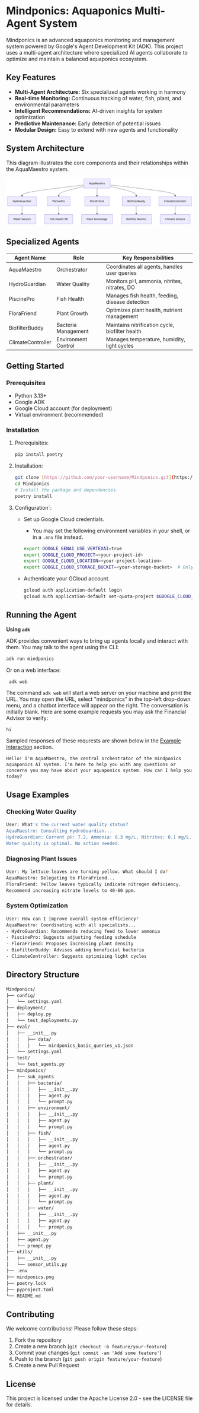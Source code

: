 # Mindponics: Aquaponics Multi-Agent System

Mindponics is an advanced aquaponics monitoring and management system powered by Google's Agent Development Kit (ADK). This project uses a multi-agent architecture where specialized AI agents collaborate to optimize and maintain a balanced aquaponics ecosystem.

## Key Features

- **Multi-Agent Architecture:** Six specialized agents working in harmony
- **Real-time Monitoring:** Continuous tracking of water, fish, plant, and environmental parameters
- **Intelligent Recommendations:** AI-driven insights for system optimization
- **Predictive Maintenance:** Early detection of potential issues
- **Modular Design:** Easy to extend with new agents and functionality

## System Architecture
This diagram illustrates the core components and their relationships within the AquaMaestro system.

![Mindponics System Architecture Diagram](mindponics.png)


## Specialized Agents

| Agent Name     | Role             | Key Responsibilities                                                  |
|----------------|------------------|-----------------------------------------------------------------------|
| AquaMaestro    | Orchestrator     | Coordinates all agents, handles user queries                          |
| HydroGuardian  | Water Quality    | Monitors pH, ammonia, nitrites, nitrates, DO                          |
| PiscinePro     | Fish Health      | Manages fish health, feeding, disease detection                       |
| FloraFriend    | Plant Growth     | Optimizes plant health, nutrient management                           |
| BiofilterBuddy | Bacteria Management | Maintains nitrification cycle, biofilter health                     |
| ClimateController | Environment Control | Manages temperature, humidity, light cycles                     |

## Getting Started

### Prerequisites

* Python 3.13+
* Google ADK
* Google Cloud account (for deployment)
* Virtual environment (recommended)

### Installation

1.  Prerequisites:

    ```bash
    pip install poetry
    ```

2. Installation:

    ```bash
    git clone [https://github.com/your-username/Mindponics.git](https://github.com/your-username/Mindponics.git)
    cd Mindponics
    # Install the package and dependencies.
    poetry install
    ```

3.  Configuration`:

    *   Set up Google Cloud credentials.

        *   You may set the following environment variables in your shell, or in
            a `.env` file instead.

        ```bash
        export GOOGLE_GENAI_USE_VERTEXAI=true
        export GOOGLE_CLOUD_PROJECT=<your-project-id>
        export GOOGLE_CLOUD_LOCATION=<your-project-location>
        export GOOGLE_CLOUD_STORAGE_BUCKET=<your-storage-bucket>  # Only required for deployment on Agent Engine
        ```

    *   Authenticate your GCloud account.

        ```bash
        gcloud auth application-default login
        gcloud auth application-default set-quota-project $GOOGLE_CLOUD_PROJECT
        ```


## Running the Agent

**Using `adk`**

ADK provides convenient ways to bring up agents locally and interact with them.
You may talk to the agent using the CLI:

```bash
adk run mindponics
```

Or on a web interface:

```bash
 adk web
```

The command `adk web` will start a web server on your machine and print the URL.
You may open the URL, select "mindponics" in the top-left drop-down menu, and
a chatbot interface will appear on the right. The conversation is initially
blank. Here are some example requests you may ask the Financial Advisor to verify:

```
hi
```

Sampled responses of these requrests are shown below in the [Example
Interaction](#example-interaction) section.

```
Hello! I'm AquaMaestro, the central orchestrator of the mindponics aquaponics AI system. I'm here to help you with any questions or concerns you may have about your aquaponics system. How can I help you today?

```

## Usage Examples

### Checking Water Quality
```bash
User: What's the current water quality status?
AquaMaestro: Consulting HydroGuardian...
HydroGuardian: Current pH: 7.2, Ammonia: 0.3 mg/L, Nitrites: 0.1 mg/L.
Water quality is optimal. No action needed.
```
### Diagnosing Plant Issues
```bash
User: My lettuce leaves are turning yellow. What should I do?
AquaMaestro: Delegating to FloraFriend...
FloraFriend: Yellow leaves typically indicate nitrogen deficiency. 
Recommend increasing nitrate levels to 40-60 ppm.
```
### System Optimization
```bash
User: How can I improve overall system efficiency?
AquaMaestro: Coordinating with all specialists...
- HydroGuardian: Recommends reducing feed to lower ammonia
- PiscinePro: Suggests adjusting feeding schedule
- FloraFriend: Proposes increasing plant density
- BiofilterBuddy: Advises adding beneficial bacteria
- ClimateController: Suggests optimizing light cycles
```
## Directory Structure
```bash
Mindponics/
├── config/
│   └── settings.yaml        
├── deployment/
│   ├── deploy.py
│   └── test_deployments.py
├── eval/
│   ├── __init__.py
│   │   ├── data/              
│   │   │   └── mindponics_basic_queries_v1.json
│   └── settings.yaml        
├── test/
│   └── test_agents.py        
├── mindponics/
│   ├── sub_agents
│   │   ├── bacteria/
│   │   │   ├── __init__.py
│   │   │   ├── agent.py                 
│   │   │   └── prompt.py
│   │   ├── environment/
│   │   │   ├── __init__.py
│   │   │   ├── agent.py                 
│   │   │   └── prompt.py
│   │   ├── fish/
│   │   │   ├── __init__.py
│   │   │   ├── agent.py                 
│   │   │   └── prompt.py
│   │   ├── orchestrator/
│   │   │   ├── __init__.py
│   │   │   ├── agent.py                 
│   │   │   └── prompt.py
│   │   ├── plant/
│   │   │   ├── __init__.py
│   │   │   ├── agent.py                 
│   │   │   └── prompt.py
│   │   ├── water/
│   │   │   ├── __init__.py
│   │   │   ├── agent.py                 
│   │   │   └── prompt.py                  
│   ├── __init__.py            
│   ├── agent.py         
│   └── prompt.py        
├── utils/                   
│   ├── __init__.py        
│   └── sensor_utils.py     
├── .env    
├── mindponics.png 
├── poetry.lock
├── pyproject.toml     
└── README.md      
```
## Contributing

We welcome contributions! Please follow these steps:

1.  Fork the repository
2.  Create a new branch (`git checkout -b feature/your-feature`)
3.  Commit your changes (`git commit -am 'Add some feature'`)
4.  Push to the branch (`git push origin feature/your-feature`)
5.  Create a new Pull Request

## License

This project is licensed under the Apache License 2.0 - see the LICENSE file for details.
